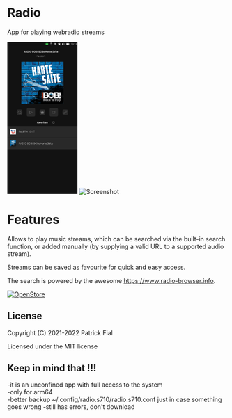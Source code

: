 # Radio

App for playing webradio streams

<p float="left">
<img title="Screenshot" alt="Screenshot" width="32%" src="screenshots/screenshot1.png">
<img title="Screenshot" alt="Screenshot" width="32%" src="screenshots/screenshot2.png">
</p>

# Features

Allows to play music streams, which can be searched via the built-in search function, or added manually (by supplying a valid URL to a supported audio stream).

Streams can be saved as favourite for quick and easy access.

The search is powered by the awesome https://www.radio-browser.info.

[![OpenStore](https://open-store.io/badges/en_US.png)](https://open-store.io/app/radio.s710)

## License

Copyright (C) 2021-2022 Patrick Fial

Licensed under the MIT license


## Keep in mind that !!!
  
-it is an unconfined app with full access to the system  
-only for arm64     
-better backup ~/.config/radio.s710/radio.s710.conf just    in case something goes wrong
-still has errors, don't download
